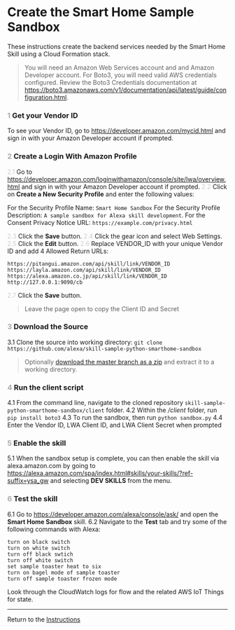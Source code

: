 # Create the Smart Home Sample Sandbox
These instructions create the backend services needed by the Smart Home Skill using a Cloud Formation stack.

> You will need an Amazon Web Services account and and Amazon Developer account. For Boto3, you will need valid AWS credentials configured. Review the Boto3 Credentials documentation at https://boto3.amazonaws.com/v1/documentation/api/latest/guide/configuration.html.

### <span style="color:#aaa">1</span> Get your Vendor ID
To see your Vendor ID, go to https://developer.amazon.com/mycid.html and sign in with your Amazon Developer account if prompted.

### <span style="color:#aaa">2</span> Create a Login With Amazon Profile
<span style="color:#ccc">2.1</span> Go to https://developer.amazon.com/loginwithamazon/console/site/lwa/overview.html and sign in with your Amazon Developer account if prompted.
<span style="color:#ccc">2.2</span> Click on **Create a New Security Profile** and enter the following values:

For the Security Profile Name: `Smart Home Sandbox`
For the Security Profile Description: `A sample sandbox for Alexa skill development`.
For the Consent Privacy Notice URL: `https://example.com/privacy.html`

<span style="color:#ccc">2.3</span> Click the **Save** button.
<span style="color:#ccc">2.4</span> Click the gear icon and select Web Settings.
<span style="color:#ccc">2.5</span> Click the **Edit** button.
<span style="color:#ccc">2.6</span> Replace VENDOR_ID with your unique Vendor ID and add 4 Allowed Return URLs:
``` 
https://pitangui.amazon.com/api/skill/link/VENDOR_ID
https://layla.amazon.com/api/skill/link/VENDOR_ID
https://alexa.amazon.co.jp/api/skill/link/VENDOR_ID
http://127.0.0.1:9090/cb
``` 
<span style="color:#ccc">2.7</span> Click the **Save** button.
> Leave the page open to copy the Client ID and Secret

### <span style="color:#aaa">3</span> Download the Source
3.1 Clone the source into  working directory: `git clone https://github.com/alexa/skill-sample-python-smarthome-sandbox` 
> Optionally [download the master branch as a zip](https://github.com/alexa/skill-sample-python-smarthome-sandbox/archive/master.zip) and extract it to a working directory.

### <span style="color:#aaa">4</span> Run the client script
4.1 From the command line, navigate to the cloned repository `skill-sample-python-smarthome-sandbox/client` folder.
4.2 Within the */client* folder, run `pip install boto3`
4.3 To run the sandbox, then run `python sandbox.py`
4.4 Enter the Vendor ID, LWA Client ID, and LWA Client Secret when prompted
	 
### <span style="color:#aaa">5</span> Enable the skill
5.1 When the sandbox setup is complete, you can then enable the skill via alexa.amazon.com by going to https://alexa.amazon.com/spa/index.html#skills/your-skills/?ref-suffix=ysa_gw and selecting **DEV SKILLS** from the menu.

### <span style="color:#aaa">6</span> Test the skill
6.1 Go to https://developer.amazon.com/alexa/console/ask/ and open the **Smart Home Sandbox** skill.
6.2 Navigate to the **Test** tab and try some of the following commands with Alexa:
```
turn on black switch
turn on white switch
turn off black swtich
turn off white switch
set sample toaster heat to six
turn on bagel mode of sample toaster
turn off sample toaster frozen mode 
```

Look through the CloudWatch logs for flow and the related AWS IoT Things for state.


____
Return to the [Instructions](README.md)